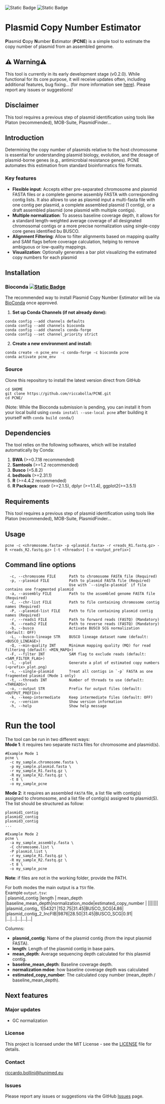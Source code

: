 ![Static Badge](https://img.shields.io/badge/License-MIT-blue)
![Static Badge](https://img.shields.io/badge/version-0.2.0-blue)

# Plasmid Copy Number Estimator
**P**lasmid **C**opy **N**umber **E**stimator (**PCNE**) is a simple tool to estimate the copy number of plasmid from an assembled genome. <br>
## ⚠️ Warning⚠️ 
This tool is currently in its early development stage (v0.2.0). While functional for its core purpose, it will receive updates often, including additional features, bug fixing... (for more information see [here](#Next-features)). Please report any issues or suggestions!
## Disclaimer
This tool requires a previous step of plasmid identification using tools like Platon (recommended), MOB-Suite, PlasmidFinder... <br>
## Introduction
Determining the copy number of plasmids relative to the host chromosome is essential for understanding plasmid biology, evolution, and the dosage of plasmid-borne genes (e.g., antimicrobial resistance genes). PCNE automates this estimation from standard bioinformatics file formats. <br>
### Key features
* **Flexible input**: Accepts either pre-separated chromosome and plasmid FASTA files or a complete genome assembly FASTA with corresponding contig lists. It also allows to use as plasmid input a multi-fasta file with one contig per plasmid, a complete assembled plasmid (1 contig), or a draft assembled plasmid (one plasmid with multiple contigs). 
* **Multiple normalization**: To assess baseline coverage depth, it allows for a standard length-weighted average coverage of all designated chromosomal contigs or a more precise normalization using single-copy core genes identified bu BUSCO. 
* **Alignment Filtering**: Allow to filter alignments based on mapping quality and SAM flags before coverage calculation, helping to remove ambiguous or low-quality mappings.
* **Visualization**: Optionally generates a bar plot visualizing the estimated copy numbers for each plasmid

## Installation
### Bioconda [![Static Badge](https://img.shields.io/badge/Install_with-Bioconda-blue)](https://bioconda.github.io/)

The recommended way to install Plasmid Copy Number Estimator will be via [BioConda](https://bioconda.github.io/) once approved.<br>
1) **Set up Conda Channels (if not already done):**<br>

```
conda config --add channels defaults
conda config --add channels bioconda
conda config --add channels conda-forge
conda config --set channel_priority strict
```
2) **Create a new environment and install:**<br>
```
conda create -n pcne_env -c conda-forge -c bioconda pcne
conda activate pcne_env
```
### Source
Clone this repository to install the latest version direct from GitHub
```
cd $HOME
git clone https://github.com/riccabolla/PCNE.git 
cd PCNE/
```
(Note: While the Bioconda submission is pending, you can install it from your local build using `conda install --use-local pcne` after building it yourself with `conda build conda/`)
## Dependencies
The tool relies on the following softwares, which will be installed automatically by Conda:<br>
1) **BWA** (>=0.7.18 recommended)<br>
2) **Samtools** (>=1.2 recommended)<br>
3) **Busco** (=5.8.2)
4) **bedtools** (>=2.31.1)
5) **R** (>=4.4.2 recommended)<br>
6) **R Packages**: readr (>=2.1.5), dplyr (>=1.1.4), ggplot2(>=3.5.1)<br>
## Requirements
This tool requires a previous step of plasmid identification using tools like Platon (recommended), MOB-Suite, PlasmidFinder...
## Usage
```
pcne -c <chromosome.fasta> -p <plasmid.fasta> -r <reads_R1.fastq.gz> -R <reads_R2.fastq.gz> [-t <threads>] [-o <output_prefix>]
```
## Command line options
```
  -c, --chromosome FILE      Path to chromosome FASTA file (Required)  
  -p, --plasmid FILE         Path to plasmid FASTA file (Required)  
                             Use with `--single-plasmid` if file contains one fragmented plasmid  
  -a, --assembly FILE        Path to the assembled genome FASTA file (Required)  
  -C, --chr-list FILE        Path to file containing chromosome contig names (Required)  
  -P, --plasmid-list FILE    Path to file containing plasmid contig names (Required)  
  -r, --reads1 FILE          Path to forward reads (FASTQ) (Mandatory)  
  -R, --reads2 FILE          Path to reverse reads (FASTQ) (Mandatory)  
  -b, --busco                Activate BUSCO SCG normalization (default: OFF)  
  -L, --busco-lineage STR    BUSCO lineage dataset name (default: <BUSCO_LINEAGE>)  
  -Q, --min-quality INT      Minimum mapping quality (MQ) for read filtering (default: <MIN_MAPQ>)  
  -F, --filter INT           SAM flag to exclude reads (default: <SAM_FILTER_FLAG>)  
  -l, --plot                 Generate a plot of estimated copy numbers (<prefix>_plot.png)  
  -s, --single-plasmid       Treat all contigs in `-p` FASTA as one fragmented plasmid (Mode 1 only)  
  -t, --threads INT          Number of threads to use (default: <THREADS>)  
  -o, --output STR           Prefix for output files (default: <OUTPUT_PREFIX>)  
  -k, --keep-intermediate    Keep intermediate files (default: OFF)  
  -v, --version              Show version information  
  -h, --help                 Show help message 
```

# Run the tool

The tool can be run in two different ways: <br>
**Mode 1**: it requires two separate `FASTA` files for chromosome and plasmid(s). <br>
```
#Example Mode 1
pcne \ 
  -c my_sample.chromosome.fasta \ 
  -p my_sample.plasmid.fasta \ 
  -r my_sample_R1.fastq.gz \ 
  -R my_sample_R2.fastq.gz \ 
  -t 8 \ 
  -o my_sample_pcne
```
**Mode 2**: it requires an assembled `FASTA` file, a list file with contig(s) assigned to chromosome, and a list file of contig(s) assigned to plasmid(S).
The list should be structured as follow:
```
plasmid1_contig
plasmid2_contig
plasmid3_contig
...
```
```
#Example Mode 2
pcne \ 
  -a my_sample_assembly.fasta \
  -C chromosome.list \
  -P plasmid.list \ 
  -r my_sample_R1.fastq.gz \ 
  -R my_sample_R2.fastq.gz \ 
  -t 8 \ 
  -o my_sample_pcne
```
**Note**: if files are not in the working folder, provide the PATH. <br>

For both modes the main output is a `TSV` file. <br>
Example `output.tsv`: <br>
| plasmid_contig |length | mean_depth |baseline_mean_depth|normalization_mode|estimated_copy_number |
|||||||
|plasmid_contig_ 1|54321 |152.75|31.45|BUSCO_SCG|4.86|
|plasmid_contig_2_IncFIB|9876|28.50|31.45|BUSCO_SCG|0.91|
|...|...|...|...|...| 

Columns: <br>
* **plasmid_contig**: Name of the plasmid contig (from the input plasmid FASTA).<br>
* **length**: Length of the plasmid contig in base pairs.<br>
* **mean_depth**: Average sequencing depth calculated for this plasmid contig.<br>
* **baseline_mean_depth**: Baseline coverage depth.<br>
* **normalization mdoe**: how baseline coverage depth was calculated <br>
* **estimated_copy_number**: The calculated copy number (mean_depth / baseline_mean_depth).<br>

## <a name="Next-features"></a>Next features
### Major updates
* GC normalization

### **License**<br>
This project is licensed under the MIT License - see the [LICENSE](https://github.com/riccabolla/PCNE/blob/main/LICENSE) file for details.<br>

### **Contact** <br>
riccardo.bollini@hunimed.eu <br>

### **Issues**<br>
Please report any issues or suggestions via the GitHub [Issues](https://github.com/riccabolla/PCNE/issues) page.<br>
